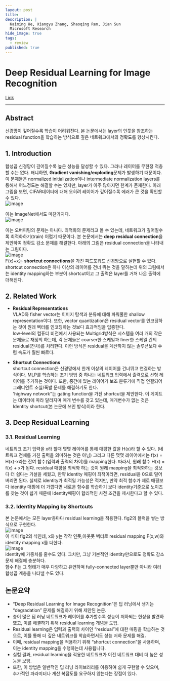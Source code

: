 ```yaml
---
layout: post
title: 
description: |
  Kaiming He, Xiangyu Zhang, Shaoqing Ren, Jian Sun
  Microsoft Research
hide_image: true
tags:
  - review
published: true
---
```


# Deep Residual Learning for Image Recognition

[Link](https://arxiv.org/pdf/1512.03385.pdf)
* * *

## Abstract
신경망이 깊어질수록 학습이 어려워진다. 본 논문에서는 layer의 인풋을 참조하는 residual function을 학습하는 방식으로 깊은 
네트워크에서의 정확도를 향상시킨다. 

## 1. Introduction
합성곱 신경망이 깊어질수록 높은 성능을 달성할 수 있다. 그러나 레이어를 무한정 적층할 수는 없다. 왜냐하면, 
**Gradient vanishing/exploding**문제가 발생하기 때문이다. 이 문제들은 normalized initialization이나
intermediate normalization layers를 통해서 어느정도는 해결할 수는 있지만, layer가 아주 많아지면 한계가 존재한다.
아래 그림을 보면, CIFAR데이터에 대해 오히려 레이어가 깊어질수록 에러가 큰 것을 확인할 수 있다.   
![image](https://user-images.githubusercontent.com/69246778/223010148-47a2ccdd-1ec9-4d86-aa87-a2b4ead3ce17.png)   
   
이는 ImageNet에서도 마찬가지다.   
![image](https://user-images.githubusercontent.com/69246778/223010400-e7ef2bd5-c406-4ee8-aa74-78591ed6a131.png)   
   
이는 오버피팅의 문제는 아니다. 최적화의 문제라고 볼 수 있는데, 네트워크가 깊어질수록 최적화하기(train) 어렵기 때문이다. 본 논문에서는
**deep residual connection**을 제안하여 정확도 감소 문제를 해결한다. 아래의 그림은 residual connection을 나타내는 그림이다.      
![image](https://user-images.githubusercontent.com/69246778/223305539-b84aba79-1fb7-427e-8f5b-a523c1118757.png)   
F(x)+x는 **shortcut connections**을 가진 피드포워드 신경망으로 실현할 수 있다. shortcut connection은 하나 이상의 레이어를 건너
뛰는 것을 말하는데 위의 그림에서는 identity mapping하는 부분이 shortcut이고 그 출력은 layer를 거쳐 나온 출력에 더해진다.   


## 2. Related Work
* **Residual Representations**   
VLAD와 fisher vector는 이미지 탐색과 분류에 대해 파워풀한 shallow representation이다. 또한, vector quantization은 residual
vector를 인코딩하는 것이 원래 벡터를 인코딩하는 것보다 효과적임을 입증한다.   
low-level의 컴퓨터 비전에서 사용되는 Multigrid방식은 시스템을 여러 개의 작은 문제들로 재정의 하는데, 각 문제들은 coarser한 
스케일과 finer한 스케일 간의 residual(잔차)를 처리한다. 이런 방식은 residual을 계산하지 않는 솔루션보다 수렴 속도가 훨씬 빠르다.   
   
* **Shortcut Connections**   
shortcut connection은 신경망에서 한개 이상의 레이어를 건너뛰고 연결하는 방식이다. MLP를 학습하는 초기 방법 중 하나는 네트워크 
입력에서 출력으로 선형 레이어를 추가하는 것이다. 또한, 중간에 있는 레이어가 보조 분류기에 직접 연결되어 그래디언트 소실/폭발 문제를
해결하기도 한다.   
'highway network"는 gating function을 가진 shortcut을 제안한다. 이 게이트는 데이터에 따라 달라지며 매개 변수를 갖고 있는데,
매개변수가 없는 것은 Identity shortcut(본 논문에 쓰인 방식)이라 한다.   
   
## 3. Deep Residual Learning
### 3.1. Residual Learning
네트워크 초기 입력을 x라 할때 몇몇 레이어를 통해 매핑한 값을 H(x)라 할 수 있다. (네트워크 전체를 거친 출력을 의미하는 것은 아님) 
그리고 다른 몇몇 레이어에서는 f(x) = H(x)-x라는 잔여 함수(입력과 출력의 차이)를 mapping한다. 
따라서, 원래 함수 H(x) = f(x) + x가 된다. residual 매핑을 최적화 하는 것이 원래 mapping을 최적화하는 것보다 더 쉽다는 가설을 
세웠고, 만약 identity 매핑이 최적이라면, residual을 0으로 밀어버리면 된다. 실제로 identity가 최적일 가능성은 적지만, 만약
최적 함수가 제로 매핑보다 identity 매핑에 더 가깝다면 새로운 함수를 학습하기 보다 identity기준으로 노이즈를 찾는 것이 쉽기
때문에 Identity매핑이 합리적인 사전 조건을 제시한다고 할 수 있다. 
### 3.2. Identity Mapping by Shortcuts
본 논문에서는 모든 layer층마다 residual learning을 적용한다. fig2의 블럭을 쌓는 방식으로 구현한다.   
![image](https://user-images.githubusercontent.com/69246778/223346615-bd1e276b-0372-4d07-8345-79437c0f1ec3.png)    
이 식이 fig2의 식인데, x와 y는 각각 인풋,아웃풋 벡터로 residual mapping F(x,w)와 identity mapping x를 더한다.   
![image](https://user-images.githubusercontent.com/69246778/223346674-28ec217e-33c8-4530-a6c7-adb82ee100b1.png)   
identity에 가중치를 줄수도 있다. 그치만, 그냥 기본적인 identity만으로도 정확도 감소 문제 해결에 충분하다.   
함수 F는 그 형태가 매우 다양하고 유연하며 fully-connected layer뿐만 아니라 여러 합성곱 계층을 나타낼 수도 있다.

 
## 논문요약
* “Deep Residual Learning for Image Recognition”은 딥 러닝에서 생기는 “degradation” 문제를 해결하기 위해 제안된 논문.    
* 층이 많은 딥 러닝 네트워크가 레이어를 추가할수록 성능이 저하되는 현상을 발견하였고, 이를 해결하기 위해 residual learning 개념을 도입.   
* Residual learning은 입력과 출력의 차이인 “residual”에 대한 매핑을 학습하는 것으로, 이를 통해 더 깊은 네트워크를 학습하면서도 성능 저하 문제를 해결. 
* 이때, residual mapping을 적용하기 위해 “shortcut connection”을 사용하며, 이는 identity mapping을 수행하는데 사용됩니다.   
* 실험 결과, residual learning을 적용한 네트워크가 이전 네트워크 대비 더 높은 성능을 보임.    
* 또한, 이 방법은 일반적인 딥 러닝 라이브러리를 이용하여 쉽게 구현할 수 있으며, 추가적인 파라미터나 계산 복잡도를 요구하지 않는다는 장점이 있다.   
